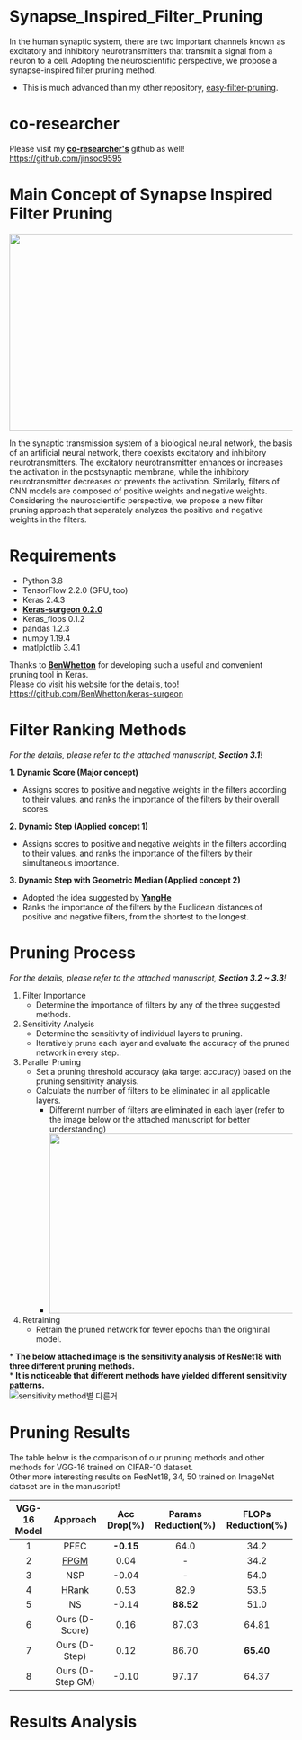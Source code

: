 # Synapse_Inspired_Filter_Pruning
In the human synaptic system, there are two important channels known as excitatory and inhibitory neurotransmitters that transmit a signal from a neuron to a cell. Adopting the neuroscientific perspective, we propose a synapse-inspired filter pruning method.

* This is much advanced than my other repository, [easy-filter-pruning](https://github.com/cloudpark93/easy-filter-pruning).

# co-researcher
Please visit my [**co-researcher's**](https://github.com/jinsoo9595) github as well!  
https://github.com/jinsoo9595

# Main Concept of Synapse Inspired Filter Pruning
<img src = "https://user-images.githubusercontent.com/78515689/161383050-4ff6ab9b-88c7-4c37-99fc-ea0fcd245f21.png" width="800px" height="350px">

In the synaptic transmission system of a biological neural network, the basis of an artificial neural network, there coexists excitatory and inhibitory neurotransmitters. The excitatory neurotransmitter enhances or increases the activation in the postsynaptic membrane, while the inhibitory neurotransmitter decreases or prevents the activation. Similarly, filters of CNN models are composed of positive weights and negative weights. Considering the neuroscientific perspective, we propose a new filter pruning approach that separately analyzes the positive and negative weights in the filters.

# Requirements
* Python 3.8
* TensorFlow 2.2.0 (GPU, too)
* Keras 2.4.3
* [**Keras-surgeon 0.2.0**](https://github.com/BenWhetton/keras-surgeon)
* Keras_flops 0.1.2
* pandas 1.2.3
* numpy 1.19.4
* matlplotlib 3.4.1

Thanks to [**BenWhetton**]((https://github.com/BenWhetton/keras-surgeon)) for developing such a useful and convenient pruning tool in Keras.  
Please do visit his website for the details, too!  
https://github.com/BenWhetton/keras-surgeon

# Filter Ranking Methods
*For the details, please refer to the attached manuscript, **Section 3.1**!*  

**1. Dynamic Score (Major concept)**
* Assigns scores to positive and negative weights in the filters according to their values, and ranks the importance of the filters by their overall scores.  

**2. Dynamic Step (Applied concept 1)**
* Assigns scores to positive and negative weights in the filters according to their values, and ranks the importance of the filters by their simultaneous importance.

**3. Dynamic Step with Geometric Median (Applied concept 2)**
* Adopted the idea suggested by [**YangHe**](https://github.com/he-y/filter-pruning-geometric-median)
* Ranks the importance of the filters by the Euclidean distances of positive and negative filters, from the shortest to the longest.

# Pruning Process  
*For the details, please refer to the attached manuscript, **Section 3.2 ~ 3.3**!*  
1. Filter Importance  
    * Determine the importance of filters by any of the three suggested methods.  
2. Sensitivity Analysis  
    * Determine the sensitivity of individual layers to pruning.  
    * Iteratively prune each layer and evaluate the accuracy of the pruned network in every step..  
3. Parallel Pruning 
    * Set a pruning threshold accuracy (aka target accuracy) based on the pruning sensitivity analysis.  
    * Calculate the number of filters to be eliminated in all applicable layers.  
        * Differernt number of filters are eliminated in each layer (refer to the image below or the attached manuscript for better understanding)  
        * <img src = "https://user-images.githubusercontent.com/78515689/161475388-d8ecc0e1-be6b-4178-9b78-ae8134b6329a.PNG" width="500px" height="320px">  
4. Retraining  
    * Retrain the pruned network for fewer epochs than the origninal model.

\* **The below attached image is the sensitivity analysis of ResNet18 with three different pruning methods.**  
\* **It is noticeable that different methods have yielded different sensitivity patterns.**  
![sensitivity method별 다른거](https://user-images.githubusercontent.com/78515689/161476387-0a3ddae7-ecba-4a9b-a962-4266ebd0e09c.PNG)  

# Pruning Results
The table below is the comparison of our pruning methods and other methods for VGG-16 trained on CIFAR-10 dataset.  
Other more interesting results on ResNet18, 34, 50 trained on ImageNet dataset are in the manuscript!  

VGG-16 Model|Approach|Acc Drop(%)|Params Reduction(%)|FLOPs Reduction(%)
:----------:|:--------:|:---:|:---:|:---:
 1|PFEC|**-0.15**|64.0|34.2
 2|[FPGM](https://github.com/he-y/filter-pruning-geometric-median)|0.04|-|34.2
 3|NSP|-0.04|-|54.0
 4|[HRank](https://github.com/lmbxmu/HRank)|0.53|82.9|53.5
 5|NS|-0.14|**88.52**|51.0
 6|Ours (D-Score)|0.16|87.03|64.81
 7|Ours (D-Step)|0.12|86.70|**65.40**
 8|Ours (D-Step GM)|-0.10|97.17|64.37



# Results Analysis

